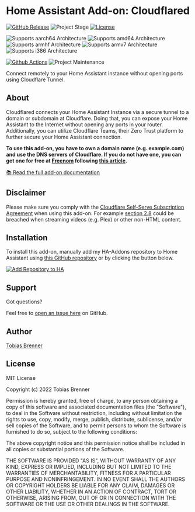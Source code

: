 # Home Assistant Add-on: Cloudflared

[![GitHub Release][releases-shield]][releases]
![Project Stage][project-stage-shield]
[![License][license-shield]](LICENSE.md)

![Supports aarch64 Architecture][aarch64-shield]
![Supports amd64 Architecture][amd64-shield]
![Supports armhf Architecture][armhf-shield]
![Supports armv7 Architecture][armv7-shield]
![Supports i386 Architecture][i386-shield]

[![Github Actions][github-actions-shield]][github-actions]
![Project Maintenance][maintenance-shield]

Connect remotely to your Home Assistant instance without opening ports using
Cloudflare Tunnel.

## About

Cloudflared connects your Home Assistant Instance via a secure tunnel to a domain
or subdomain at Cloudflare. Doing that, you can expose your Home Assistant to the
Internet without opening any ports in your router. Additionally, you can utilize
Cloudflare Teams, their Zero Trust platform to further secure your Home Assistant
connection.

**To use this add-on, you have to own a domain name (e.g. example.com) and use the
DNS servers of Cloudflare. If you do not have one, you can get one for free at
[Freenom][freenom] following [this article][domainarticle].**

[:books: Read the full add-on documentation][docs]

## Disclaimer

Please make sure you comply with the
[Cloudflare Self-Serve Subscription Agreement][cloudflare-sssa] when using this
add-on. For example [section 2.8][cloudflare-sssa-28] could be breached when
streaming videos (e.g. Plex) or other non-HTML content.

## Installation

To install this add-on, manually add my HA-Addons repository to Home Assistant
using [this GitHub repository][ha-addons] or by clicking the button below.

[![Add Repository to HA][my-ha-badge]][my-ha-url]

## Support

Got questions?

Feel free to [open an issue here][issue] on GitHub.

## Author

[Tobias Brenner][tobias]

## License

MIT License

Copyright (c) 2022 Tobias Brenner

Permission is hereby granted, free of charge, to any person obtaining a copy
of this software and associated documentation files (the "Software"), to deal
in the Software without restriction, including without limitation the rights
to use, copy, modify, merge, publish, distribute, sublicense, and/or sell
copies of the Software, and to permit persons to whom the Software is
furnished to do so, subject to the following conditions:

The above copyright notice and this permission notice shall be included in all
copies or substantial portions of the Software.

THE SOFTWARE IS PROVIDED "AS IS", WITHOUT WARRANTY OF ANY KIND, EXPRESS OR
IMPLIED, INCLUDING BUT NOT LIMITED TO THE WARRANTIES OF MERCHANTABILITY,
FITNESS FOR A PARTICULAR PURPOSE AND NONINFRINGEMENT. IN NO EVENT SHALL THE
AUTHORS OR COPYRIGHT HOLDERS BE LIABLE FOR ANY CLAIM, DAMAGES OR OTHER
LIABILITY, WHETHER IN AN ACTION OF CONTRACT, TORT OR OTHERWISE, ARISING FROM,
OUT OF OR IN CONNECTION WITH THE SOFTWARE OR THE USE OR OTHER DEALINGS IN THE
SOFTWARE.

[aarch64-shield]: https://img.shields.io/badge/aarch64-yes-green.svg
[amd64-shield]: https://img.shields.io/badge/amd64-yes-green.svg
[armhf-shield]: https://img.shields.io/badge/armhf-yes-green.svg
[armv7-shield]: https://img.shields.io/badge/armv7-yes-green.svg
[cloudflare-sssa]: https://www.cloudflare.com/terms/
[cloudflare-sssa-28]: https://www.cloudflare.com/terms/#:~:text=2.8%20Limitation%20on%20Serving%20Non%2DHTML%20Content
[docs]: cloudflared/DOCS.md
[domainarticle]: https://www.linkedin.com/pulse/what-do-domain-name-how-get-one-free-tobias-brenner?trk=public_post-content_share-article
[freenom]: https://freenom.com
[github-actions-shield]: https://github.com/brenner-tobias/addon-cloudflared/workflows/CI/badge.svg
[github-actions]: https://github.com/brenner-tobias/addon-cloudflared//actions
[ha-addons]: https://github.com/brenner-tobias/ha-addons
[i386-shield]: https://img.shields.io/badge/i386-yes-green.svg
[issue]: https://github.com/brenner-tobias/addon-cloudflared/issues
[license-shield]: https://img.shields.io/github/license/brenner-tobias/addon-cloudflared
[maintenance-shield]: https://img.shields.io/maintenance/yes/2022.svg
[project-stage-shield]: https://img.shields.io/badge/project%20stage-production%20ready-brightgreen.svg
[releases-shield]: https://img.shields.io/github/v/release/brenner-tobias/addon-cloudflared?include_prereleases
[releases]: https://github.com/brenner-tobias/addon-cloudflared/releases
[tobias]: https://github.com/brenner-tobias
[my-ha-badge]: https://my.home-assistant.io/badges/supervisor_add_addon_repository.svg
[my-ha-url]: https://my.home-assistant.io/redirect/supervisor_add_addon_repository/?repository_url=https%3A%2F%2Fgithub.com%2Fbrenner-tobias%2Fha-addons
